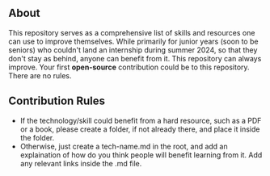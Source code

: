 ## About

This repository serves as a comprehensive list of skills and resources one can use to improve themselves.
While primarily for junior years (soon to be seniors) who couldn't land an internship during summer 2024, so that they don't stay as behind, anyone can benefit from it.
This repository can always improve.
Your first **open-source** contribution could be to this repository. There are no rules.

## Contribution Rules

-  If the technology/skill could benefit from a hard resource, such as a PDF or a book, please create a folder, if not already there, and place it inside the folder.
-  Otherwise, just create a tech-name.md in the root, and add an explaination of how do you think people will benefit learning from it. Add any relevant links inside the .md file.
